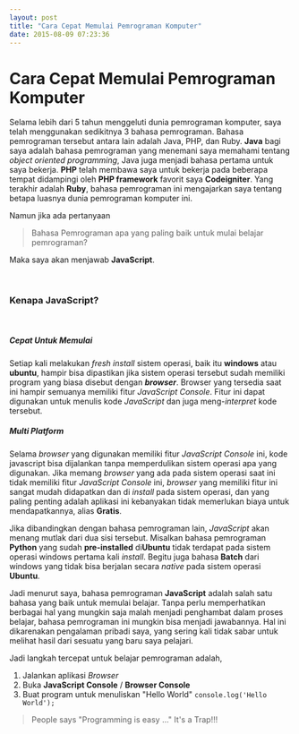 ```yaml
---
layout: post
title: "Cara Cepat Memulai Pemrograman Komputer"
date: 2015-08-09 07:23:36
---
```


Cara Cepat Memulai Pemrograman Komputer
==============================================

Selama lebih dari 5 tahun menggeluti dunia pemrograman komputer, saya telah
menggunakan sedikitnya 3 bahasa pemrograman. Bahasa pemrograman tersebut antara
lain adalah Java, PHP, dan Ruby. **Java** bagi saya adalah bahasa pemrograman
yang menemani saya memahami tentang _object oriented programming_, Java juga
menjadi bahasa pertama untuk saya bekerja. **PHP** telah membawa saya untuk
bekerja pada beberapa tempat didampingi oleh **PHP framework** favorit saya
**Codeigniter**. Yang terakhir adalah **Ruby**, bahasa pemrograman ini
mengajarkan saya tentang betapa luasnya dunia pemrograman komputer ini.

Namun jika ada pertanyaan

> Bahasa Pemrograman apa yang paling baik untuk mulai belajar pemrograman?

Maka saya akan menjawab **JavaScript**.

<br>

### Kenapa JavaScript?
  
<br>

##### Cepat Untuk Memulai

Setiap kali melakukan _fresh install_ sistem operasi, baik itu **windows** atau
**ubuntu**, hampir bisa dipastikan jika sistem operasi tersebut sudah memiliki
program yang biasa disebut dengan **_browser_**. Browser yang tersedia saat ini
hampir semuanya memiliki fitur _JavaScript Console_. Fitur ini dapat digunakan
untuk menulis kode _JavaScript_ dan juga meng-_interpret_ kode tersebut.

##### _Multi Platform_

Selama _browser_ yang digunakan memiliki fitur _JavaScript Console_ ini, kode
javascript bisa dijalankan tanpa memperdulikan sistem operasi apa yang
digunakan. Jika memang _browser_ yang ada pada sistem operasi saat ini tidak
memiliki fitur _JavaScript Console_ ini, _browser_ yang memiliki fitur ini
sangat mudah didapatkan dan di _install_ pada sistem operasi, dan yang paling
penting adalah aplikasi ini kebanyakan tidak memerlukan biaya untuk 
mendapatkannya, alias **Gratis**.

Jika dibandingkan dengan bahasa pemrograman lain, _JavaScript_ akan menang
mutlak dari dua sisi tersebut. Misalkan bahasa pemrograman **Python** yang
sudah **pre-installed** di**Ubuntu** tidak terdapat pada sistem operasi windows
pertama kali _install_. Begitu juga bahasa **Batch** dari windows yang tidak
bisa berjalan secara _native_ pada sistem operasi **Ubuntu**.

Jadi menurut saya, bahasa pemrograman **JavaScript** adalah salah satu bahasa yang baik untuk memulai belajar. Tanpa perlu memperhatikan berbagai hal yang
mungkin saja malah menjadi penghambat dalam proses belajar, bahasa pemrograman
ini mungkin bisa menjadi jawabannya. Hal ini dikarenakan pengalaman pribadi
saya, yang sering kali tidak sabar untuk melihat hasil dari sesuatu yang baru
saya pelajari.

Jadi langkah tercepat untuk belajar pemrograman adalah,

1. Jalankan aplikasi _Browser_
2. Buka **JavaScript Console** / **Browser Console**
3. Buat program untuk menuliskan "Hello World" ```console.log('Hello World');```

> People says "Programming is easy ..." It's a Trap!!!